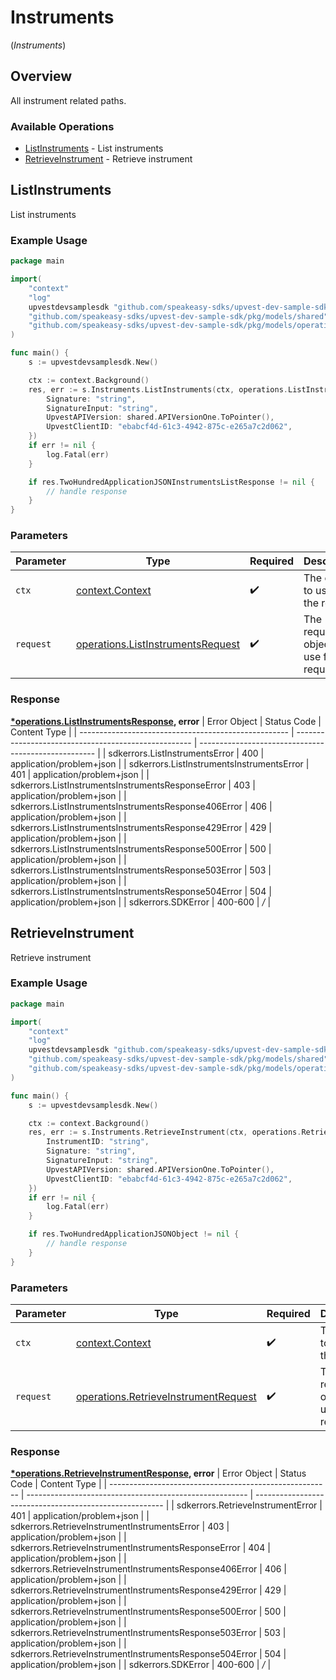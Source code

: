 # Instruments
(*Instruments*)

## Overview

All instrument related paths.

### Available Operations

* [ListInstruments](#listinstruments) - List instruments
* [RetrieveInstrument](#retrieveinstrument) - Retrieve instrument

## ListInstruments

List instruments

### Example Usage

```go
package main

import(
	"context"
	"log"
	upvestdevsamplesdk "github.com/speakeasy-sdks/upvest-dev-sample-sdk"
	"github.com/speakeasy-sdks/upvest-dev-sample-sdk/pkg/models/shared"
	"github.com/speakeasy-sdks/upvest-dev-sample-sdk/pkg/models/operations"
)

func main() {
    s := upvestdevsamplesdk.New()

    ctx := context.Background()
    res, err := s.Instruments.ListInstruments(ctx, operations.ListInstrumentsRequest{
        Signature: "string",
        SignatureInput: "string",
        UpvestAPIVersion: shared.APIVersionOne.ToPointer(),
        UpvestClientID: "ebabcf4d-61c3-4942-875c-e265a7c2d062",
    })
    if err != nil {
        log.Fatal(err)
    }

    if res.TwoHundredApplicationJSONInstrumentsListResponse != nil {
        // handle response
    }
}
```

### Parameters

| Parameter                                                                                  | Type                                                                                       | Required                                                                                   | Description                                                                                |
| ------------------------------------------------------------------------------------------ | ------------------------------------------------------------------------------------------ | ------------------------------------------------------------------------------------------ | ------------------------------------------------------------------------------------------ |
| `ctx`                                                                                      | [context.Context](https://pkg.go.dev/context#Context)                                      | :heavy_check_mark:                                                                         | The context to use for the request.                                                        |
| `request`                                                                                  | [operations.ListInstrumentsRequest](../../pkg/models/operations/listinstrumentsrequest.md) | :heavy_check_mark:                                                                         | The request object to use for the request.                                                 |


### Response

**[*operations.ListInstrumentsResponse](../../pkg/models/operations/listinstrumentsresponse.md), error**
| Error Object                                         | Status Code                                          | Content Type                                         |
| ---------------------------------------------------- | ---------------------------------------------------- | ---------------------------------------------------- |
| sdkerrors.ListInstrumentsError                       | 400                                                  | application/problem+json                             |
| sdkerrors.ListInstrumentsInstrumentsError            | 401                                                  | application/problem+json                             |
| sdkerrors.ListInstrumentsInstrumentsResponseError    | 403                                                  | application/problem+json                             |
| sdkerrors.ListInstrumentsInstrumentsResponse406Error | 406                                                  | application/problem+json                             |
| sdkerrors.ListInstrumentsInstrumentsResponse429Error | 429                                                  | application/problem+json                             |
| sdkerrors.ListInstrumentsInstrumentsResponse500Error | 500                                                  | application/problem+json                             |
| sdkerrors.ListInstrumentsInstrumentsResponse503Error | 503                                                  | application/problem+json                             |
| sdkerrors.ListInstrumentsInstrumentsResponse504Error | 504                                                  | application/problem+json                             |
| sdkerrors.SDKError                                   | 400-600                                              | */*                                                  |

## RetrieveInstrument

Retrieve instrument

### Example Usage

```go
package main

import(
	"context"
	"log"
	upvestdevsamplesdk "github.com/speakeasy-sdks/upvest-dev-sample-sdk"
	"github.com/speakeasy-sdks/upvest-dev-sample-sdk/pkg/models/shared"
	"github.com/speakeasy-sdks/upvest-dev-sample-sdk/pkg/models/operations"
)

func main() {
    s := upvestdevsamplesdk.New()

    ctx := context.Background()
    res, err := s.Instruments.RetrieveInstrument(ctx, operations.RetrieveInstrumentRequest{
        InstrumentID: "string",
        Signature: "string",
        SignatureInput: "string",
        UpvestAPIVersion: shared.APIVersionOne.ToPointer(),
        UpvestClientID: "ebabcf4d-61c3-4942-875c-e265a7c2d062",
    })
    if err != nil {
        log.Fatal(err)
    }

    if res.TwoHundredApplicationJSONObject != nil {
        // handle response
    }
}
```

### Parameters

| Parameter                                                                                        | Type                                                                                             | Required                                                                                         | Description                                                                                      |
| ------------------------------------------------------------------------------------------------ | ------------------------------------------------------------------------------------------------ | ------------------------------------------------------------------------------------------------ | ------------------------------------------------------------------------------------------------ |
| `ctx`                                                                                            | [context.Context](https://pkg.go.dev/context#Context)                                            | :heavy_check_mark:                                                                               | The context to use for the request.                                                              |
| `request`                                                                                        | [operations.RetrieveInstrumentRequest](../../pkg/models/operations/retrieveinstrumentrequest.md) | :heavy_check_mark:                                                                               | The request object to use for the request.                                                       |


### Response

**[*operations.RetrieveInstrumentResponse](../../pkg/models/operations/retrieveinstrumentresponse.md), error**
| Error Object                                            | Status Code                                             | Content Type                                            |
| ------------------------------------------------------- | ------------------------------------------------------- | ------------------------------------------------------- |
| sdkerrors.RetrieveInstrumentError                       | 401                                                     | application/problem+json                                |
| sdkerrors.RetrieveInstrumentInstrumentsError            | 403                                                     | application/problem+json                                |
| sdkerrors.RetrieveInstrumentInstrumentsResponseError    | 404                                                     | application/problem+json                                |
| sdkerrors.RetrieveInstrumentInstrumentsResponse406Error | 406                                                     | application/problem+json                                |
| sdkerrors.RetrieveInstrumentInstrumentsResponse429Error | 429                                                     | application/problem+json                                |
| sdkerrors.RetrieveInstrumentInstrumentsResponse500Error | 500                                                     | application/problem+json                                |
| sdkerrors.RetrieveInstrumentInstrumentsResponse503Error | 503                                                     | application/problem+json                                |
| sdkerrors.RetrieveInstrumentInstrumentsResponse504Error | 504                                                     | application/problem+json                                |
| sdkerrors.SDKError                                      | 400-600                                                 | */*                                                     |
